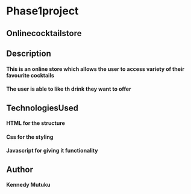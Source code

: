 
# Phase1project
## Onlinecocktailstore


## Description
#### This is an online store which allows the user to access variety of their favourite cocktails
####  The user is able to like th drink they want to offer
## TechnologiesUsed
#### HTML for the structure
#### Css for the styling 
#### Javascript for giving it functionality

## Author
#### Kennedy Mutuku

